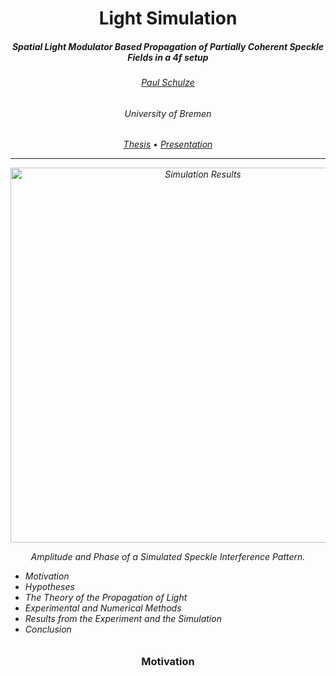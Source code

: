 <h1 align=center>Light Simulation</h1>

<h5 align=center>Spatial Light Modulator Based Propagation of Partially Coherent Speckle Fields in a 4f setup<h5>


<h6 align="center"><a href="https://schulze-paul.github.io">Paul Schulze</a></h6>

<h6 align=center>University of Bremen<h6>
	
<p align=center>
	<a href="https://raw.githubusercontent.com/schulze-paul/BIAS-SPICE/master/BachelorThesis.pdf">Thesis</a> • <a href="https://raw.githubusercontent.com/schulze-paul/BIAS-SPICE/master/BA_Paul_Schulze_Presentation.pdf">Presentation</a>
</p>

---
	
<div align="center">
	<img src="https://raw.githubusercontent.com/schulze-paul/BIAS-SPICE/master/Figures/SPECKLE_amp_cut_sign_no_arrows.png" alt="Simulation Results" title="Simulation Results" 
	width="600"/>
	<p>Amplitude and Phase of a Simulated Speckle Interference Pattern.</p>
</div>
	
	
	
- Motivation
- Hypotheses
- The Theory of the Propagation of Light
- Experimental and Numerical Methods
- Results from the Experiment and the Simulation
- Conclusion
	
<h3 align=center>Motivation<h3>
